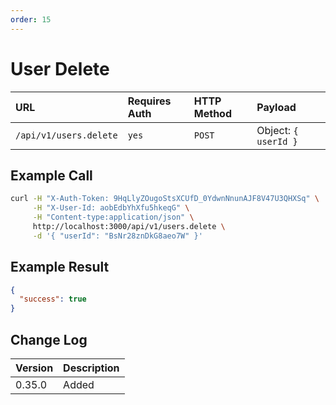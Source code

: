 ```yaml
---
order: 15
---
```


# User Delete
| URL | Requires Auth | HTTP Method | Payload |
| :--- | :--- | :--- | :--- |
| `/api/v1/users.delete` | `yes` | `POST` | Object: `{ userId }` |

## Example Call
```bash
curl -H "X-Auth-Token: 9HqLlyZOugoStsXCUfD_0YdwnNnunAJF8V47U3QHXSq" \
     -H "X-User-Id: aobEdbYhXfu5hkeqG" \
     -H "Content-type:application/json" \
     http://localhost:3000/api/v1/users.delete \
     -d '{ "userId": "BsNr28znDkG8aeo7W" }'
```

## Example Result
```json
{
  "success": true
}
```

## Change Log
| Version | Description |
| :--- | :--- |
| 0.35.0 | Added |
